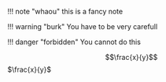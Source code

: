 !!! note "whaou"
    this is a fancy note

!!! warning "burk"
    You have to be very carefull

!!! danger "forbidden"
    You cannot do this

$$\frac{x}{y}$$
$\frac{x}{y}$
